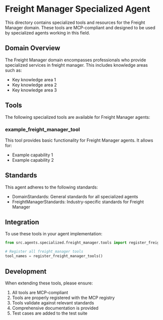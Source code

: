 # Freight Manager Specialized Agent

This directory contains specialized tools and resources for the Freight Manager domain. These tools are MCP-compliant and designed to be used by specialized agents working in this field.

## Domain Overview

The Freight Manager domain encompasses professionals who provide specialized services in freight manager. This includes knowledge areas such as:

- Key knowledge area 1
- Key knowledge area 2
- Key knowledge area 3

## Tools

The following specialized tools are available for Freight Manager agents:

### example_freight_manager_tool

This tool provides basic functionality for Freight Manager agents. It allows for:

- Example capability 1
- Example capability 2

## Standards

This agent adheres to the following standards:

- DomainStandards: General standards for all specialized agents
- FreightManagerStandards: Industry-specific standards for Freight Manager

## Integration

To use these tools in your agent implementation:

```python
from src.agents.specialized.freight_manager.tools import register_freight_manager_tools

# Register all freight_manager tools
tool_names = register_freight_manager_tools()
```

## Development

When extending these tools, please ensure:

1. All tools are MCP-compliant
2. Tools are properly registered with the MCP registry
3. Tools validate against relevant standards
4. Comprehensive documentation is provided
5. Test cases are added to the test suite

